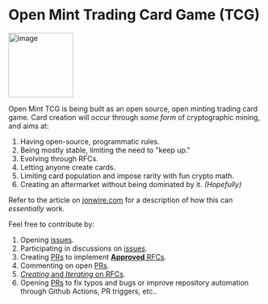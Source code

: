 # Open Mint Trading Card Game (TCG)

<img width="128" height="128" alt="image" src="https://github.com/user-attachments/assets/076a0c72-c36c-40b6-afe0-c12c6be1e7bf" />

Open Mint TCG is being built as an open source, open minting trading card game. Card creation will occur through <i>some form</i> of cryptographic mining, and aims at:

1. Having open-source, programmatic rules.
1. Being mostly stable, limiting the need to "keep up."
1. Evolving through RFCs.
1. Letting anyone create cards.
1. Limiting card population and impose rarity with fun crypto math.
1. Creating an aftermarket without being dominated by it. *(Hopefully)*

Refer to the article on [jonwire.com](https://www.jonwire.com/articles/2025/09/01/open-mint-tcg-part-1.html) for a description of how this can *essentially* work.

Feel free to contribute by:

1. Opening [issues](https://github.com/svidgen/open-mint-tcg/issues).
1. Participating in discussions on [issues](https://github.com/svidgen/open-mint-tcg/issues).
1. Creating [PRs](https://github.com/svidgen/open-mint-tcg/pulls) to implement [**Approved** RFCs](./rfc/README.md).
1. Commenting on open [PRs](https://github.com/svidgen/open-mint-tcg/pulls).
1. [*Creating* and *Iterating* on RFCs](./CONTRIBUTING.md).
1. Opening [PRs](https://github.com/svidgen/open-mint-tcg/pulls) to fix typos and bugs or improve repository automation through Github Actions, PR triggers, etc..

